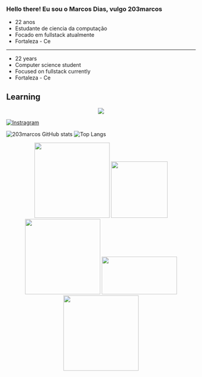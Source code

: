 

### Hello there! Eu sou o Marcos Dias, vulgo 203marcos

- 22 anos
- Estudante de ciencia da computação
- Focado em fullstack atualmente
- Fortaleza - Ce


---------------------------------------------------------------------------------------------------------------------------------------------------------------------------------------------------------------------------------------------------------------------------------
- 22 years
- Computer science student
- Focused on fullstack currently
- Fortaleza - Ce


## Learning

<p align="center">
  <a href="https://skillicons.dev">
    <img src="https://skillicons.dev/icons?i=java,js,py,c,git,css,html,linux" />
  </a>
</p>




[![Instragram](https://img.shields.io/badge/Instagram-000?style=for-the-badge&logo=instagram&logoColor=white)](https://www.instagram.com/goldmetaboy/)

![203marcos GitHub stats](https://github-readme-stats.vercel.app/api?username=203marcos&show_icons=true&theme=white)
![Top Langs](https://github-readme-stats.vercel.app/api/top-langs/?username=203marcos&layout=compact)


<div align="center">
  <img src="https://media1.tenor.com/m/fd21eoZ9LFkAAAAd/koshi-torako-shikanoko.gif" width="200">
  <img src="https://media.tenor.com/ATGRQ30vEiQAAAAi/yuzuko-yuyushiki.gif" width="150">
  <img src="https://media1.tenor.com/m/3yNUtUfO_mgAAAAC/cats-anime.gif" width="200">
  <img src="https://media1.tenor.com/m/SEVhQzGoyksAAAAd/fbi-anime.gif" width="200" height="100">
  <img src="https://media1.tenor.com/m/yiaAYqLlJfoAAAAd/software-engineer-develop.gif" width="200">
</div>





